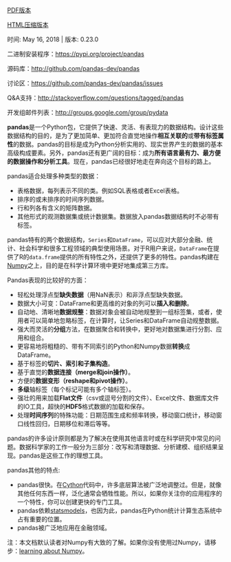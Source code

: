 [PDF版本](http://pandas.pydata.org/pandas-docs/stable/pandas.pdf)

[HTML压缩版本](http://pandas.pydata.org/pandas-docs/stable/pandas.zip)

时间: May 16, 2018 | 版本: 0.23.0

二进制安装程序：https://pypi.org/project/pandas

源码库：http://github.com/pandas-dev/pandas

讨论区：https://github.com/pandas-dev/pandas/issues

Q&A支持：http://stackoverflow.com/questions/tagged/pandas

开发组邮件列表：http://groups.google.com/group/pydata

**pandas**是一个Python包，它提供了快速、灵活、有表现力的数据结构。设计这些数据结构的目的，是为了更加简单、更加符合直觉地操作**相互关联的**或**带有标签属性**的数据。pandas的目标是成为Python分析实用的、现实世界产生的数据的基本高级构成要素。另外，pandas还有更广阔的目标：成为**所有语言最有力、最方便的数据操作和分析工具**。现在，pandas已经很好地走在奔向这个目标的路上。

pandas适合处理多种类型的数据：
- 表格数据，每列表示不同的类。例如SQL表格或者Excel表格。
- 排序的或未排序的时间序列数据。
- 行和列各有含义的矩阵数据。
- 其他形式的观测数据集或统计数据集。数据放入pandas数据结构时不必带有标签。

pandas特有的两个数据结构，`Series`和`DataFrame`，可以应对大部分金融、统计、社会科学和很多工程领域的典型使用场景。对于R用户来说，`DataFrame`在提供了R的`data.frame`提供的所有特性之外，还提供了更多的特性。pandas构建在[Numpy](http://www.numpy.org/)之上，目的是在科学计算环境中更好地集成第三方库。

Pandas表现的比较好的方面：
- 轻松处理浮点型**缺失数据**（用NaN表示）和非浮点型缺失数据。
- 数据大小可变：DataFrame和更高维的对象的列可以**插入和删除**。
- 自动地、清晰地**数据规整**：数据对象会被自动地规整到一组标签集，或者，使用者可以简单地忽略标签，在计算时，让Series和DataFrame自动规整数据。
- 强大而灵活的**分组**方法，在数据聚合和转换中，更好地对数据集进行分割、应用和组合。
- 更容易地将粗糙的、带有不同索引的Python和Numpy数据**转换**成DataFrame。
- 基于标签的**切片、索引和子集构造**。
- 基于直觉的**数据连接（merge和join操作）**。
- 方便的**数据变形（reshape和pivot操作）**。
- **多级**轴标签（每个标记可能有多个轴标签）。
- 强壮的用来加载**Flat文件**（csv或逗号分割的文件）、Excel文件、数据库文件的IO工具，超快的**HDF5**格式数据的加载和保存。
- 处理**时间序列**的特殊功能：日期范围生成和频率转换，移动窗口统计，移动窗口线性回归，日期移位和滞后等等。

pandas的许多设计原则都是为了解决在使用其他语言时或在科学研究中常见的问题。数据科学家的工作一般分为三部分：改写和清理数据、分析建模、组织结果呈现。pandas是这些工作的理想工具。

pandas其他的特点:
- pandas很快。在[Cython](http://cython.org/)代码中，许多底层算法被广泛地调整过。但是，就像其他任何东西一样，泛化通常会牺牲性能。所以，如果你关注你的应用程序的一个特性，你可以创建更快的专门工具。
- pandas依赖[statsmodels](http://www.statsmodels.org/stable/index.html)，也因为此，pandas在Python统计计算生态系统中占有重要的位置。
- pandas被广泛地应用在金融领域。

注：本文档默认读者对Numpy有大致的了解。如果你没有使用过Numpy，请移步：[learning about Numpy](https://docs.scipy.org/doc/)。








